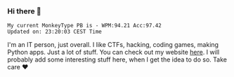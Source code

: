 ### Hi there 👋
<!-- PB START -->
```
My current MonkeyType PB is - WPM:94.21 Acc:97.42
Updated on: 23:20:03 CEST Time
```
<!-- PB END -->
I'm an IT person, just overall. I like CTFs, hacking, coding games, making Python apps. Just a lot of stuff.
You can check out my website [here](https://skill3472.github.io/).
I will probably add some interesting stuff here, when I get the idea to do so. Take care ❤️
